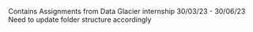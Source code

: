 Contains Assignments from Data Glacier internship 30/03/23 - 30/06/23
Need to update folder structure accordingly
